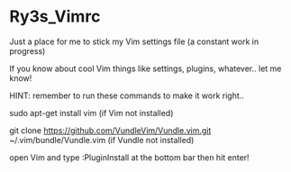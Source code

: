 # Ry3s_Vimrc
Just a place for me to stick my Vim settings file (a constant work in progress)

If you know about cool Vim things like settings, plugins, whatever.. let me know!

HINT: remember to run these commands to make it work right..

sudo apt-get install vim (if Vim not installed)

git clone https://github.com/VundleVim/Vundle.vim.git ~/.vim/bundle/Vundle.vim (if Vundle not installed)

open Vim and type :PluginInstall at the bottom bar then hit enter!
